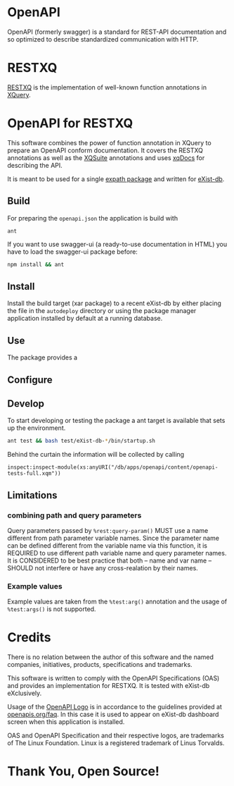 # OpenAPI
OpenAPI (formerly swagger) is a standard for REST-API documentation and so
optimized to describe standardized communication with HTTP.

# RESTXQ
[RESTXQ](http://exquery.github.io/exquery/exquery-restxq-specification/restxq-1.0-specification.html)
is the implementation of well-known function annotations in [XQuery](https://www.w3.org/TR/xquery-31/).

# OpenAPI for RESTXQ
This software combines the power of function annotation in XQuery to prepare an
OpenAPI conform documentation. It covers the RESTXQ annotations as well as the
[XQSuite](http://exist-db.org/exist/apps/doc/xqsuite.xml) annotations and uses
[xqDocs](http://xqdoc.org/xqdoc_comments_doc.html) for describing the API.

It is meant to be used for a single [expath package](http://expath.org/spec/pkg)
and written for [eXist-db](http://exist-db.org).

## Build
For preparing the `openapi.json` the application is build with
```
ant
```

If you want to use swagger-ui (a ready-to-use documentation in HTML) you have to
load the swagger-ui package before:
```bash
npm install && ant
```

## Install
Install the build target (xar package) to a recent eXist-db by either placing
the file in the `autodeploy` directory or using the package manager application
installed by default at a running database.

## Use
The package provides a

## Configure

## Develop
To start developing or testing the package a ant target is available that sets
up the environment.
```bash
ant test && bash test/eXist-db-*/bin/startup.sh
```

Behind the curtain the information will be collected by calling
```xq
inspect:inspect-module(xs:anyURI("/db/apps/openapi/content/openapi-tests-full.xqm"))
```


## Limitations
### combining path and query parameters
Query parameters passed by `%rest:query-param()` MUST use a name different from
path parameter variable names. Since the parameter name can be defined different
from the variable name via this function, it is REQUIRED to use different path
variable name and query parameter names. It is CONSIDERED to be best practice
that both – name and var name – SHOULD not interfere or have any cross-realation
by their names.

### Example values
Example values are taken from the `%test:arg()` annotation and the usage of
`%test:args()` is not supported.

# Credits
There is no relation between the author of this software and the named companies,
initiatives, products, specifications and trademarks.

This software is written to comply with the OpenAPI Specifications (OAS) and
provides an implementation for RESTXQ. It is tested with eXist-db eXclusively.

Usage of the [OpenAPI Logo](icon.png) is in accordance to the guidelines
provided at [openapis.org/faq](https://www.openapis.org/faq). In this case it is
used to appear on eXist-db dashboard screen when this application is installed.

OAS and OpenAPI Specification and their respective logos, are trademarks of The
Linux Foundation. Linux is a registered trademark of Linus Torvalds.

# Thank You, Open Source!
